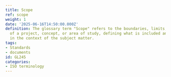 ```yaml
---
title: Scope
ref: scope
weight: 1
date: '2025-06-16T14:50:00.000Z'
definition: The glossary term "Scope" refers to the boundaries, limits, or extent
  of a project, concept, or area of study, defining what is included and excluded
  in the context of the subject matter.
tags:
- Standards
- documents
id: GL245
categories:
- ISO terminology
---
```


